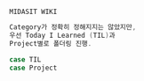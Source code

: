 `MIDASIT WIKI`

```cpp
Category가 정확히 정해지지는 않았지만,
우선 Today I Learned (TIL)과
Project별로 폴더링 진행.

case TIL
case Project
```